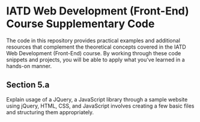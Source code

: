 # IATD Web Development (Front-End) Course Supplementary Code


The code in this repository provides practical examples and additional resources that complement the theoretical concepts covered in the IATD Web Development (Front-End) course. By working through these code snippets and projects, you will be able to apply what you've learned in a hands-on manner.

## Section 5.a 

Explain usage of a JQuery, a JavaScript library through a sample website  using jQuery, HTML, CSS, and JavaScript involves creating a few basic files and structuring them appropriately.
